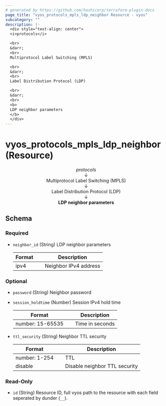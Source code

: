 ```yaml
---
# generated by https://github.com/hashicorp/terraform-plugin-docs
page_title: "vyos_protocols_mpls_ldp_neighbor Resource - vyos"
subcategory: ""
description: |-
  <div style="text-align: center">
  <i>protocols</i>

  <br>
  &darr;
  <br>
  Multiprotocol Label Switching (MPLS)

  <br>
  &darr;
  <br>
  Label Distribution Protocol (LDP)

  <br>
  &darr;
  <br>
  <b>
  LDP neighbor parameters
  </b>
  </div>
---
```


# vyos_protocols_mpls_ldp_neighbor (Resource)

<div style="text-align: center">
<i>protocols</i>

<br>
&darr;
<br>
Multiprotocol Label Switching (MPLS)

<br>
&darr;
<br>
Label Distribution Protocol (LDP)

<br>
&darr;
<br>
<b>
LDP neighbor parameters
</b>
</div>



<!-- schema generated by tfplugindocs -->
## Schema

### Required

- `neighbor_id` (String) LDP neighbor parameters

    |  Format &emsp; | Description  |
    |----------|---------------|
    |  ipv4  &emsp; |  Neighbor IPv4 address  |

### Optional

- `password` (String) Neighbor password
- `session_holdtime` (Number) Session IPv4 hold time

    |  Format &emsp; | Description  |
    |----------|---------------|
    |  number: 15-65535  &emsp; |  Time in seconds  |
- `ttl_security` (String) Neighbor TTL security

    |  Format &emsp; | Description  |
    |----------|---------------|
    |  number: 1-254  &emsp; |  TTL  |
    |  disable  &emsp; |  Disable neighbor TTL security  |

### Read-Only

- `id` (String) Resource ID, full vyos path to the resource with each field seperated by dunder (`__`).
